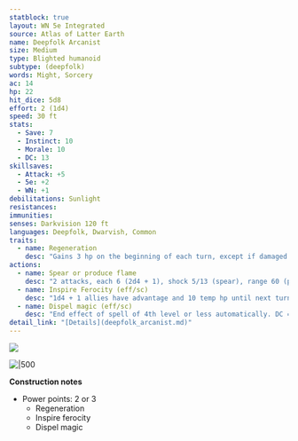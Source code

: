 ```yaml
---
statblock: true
layout: WN 5e Integrated
source: Atlas of Latter Earth
name: Deepfolk Arcanist
size: Medium
type: Blighted humanoid
subtype: (deepfolk)
words: Might, Sorcery
ac: 14
hp: 22
hit_dice: 5d8
effort: 2 (1d4)
speed: 30 ft 
stats:
  - Save: 7
  - Instinct: 10
  - Morale: 10
  - DC: 13
skillsaves:
  - Attack: +5
  - 5e: +2
  - WN: +1
debilitations: Sunlight
resistances:
immunities:
senses: Darkvision 120 ft
languages: Deepfolk, Dwarvish, Common
traits:
  - name: Regeneration 
    desc: "Gains 3 hp on the beginning of each turn, except if damaged by accid or fire."
actions:
  - name: Spear or produce flame
    desc: "2 attacks, each 6 (2d4 + 1), shock 5/13 (spear), range 60 (produce flame)."
  - name: Inspire Ferocity (eff/sc)
    desc: "1d4 + 1 allies have advantage and 10 temp hp until next turn."
  - name: Dispel magic (eff/sc)
    desc: "End effect of spell of 4th level or less automatically. DC = 10 + spell level for higer levels."
detail_link: "[Details](deepfolk_arcanist.md)"
---
```


![](https://i.imgur.com/aH5PPW3.png)


![|500](https://i.imgur.com/D1Iaoym.png)

**Construction notes**
- Power points: 2 or 3
	- Regeneration
	- Inspire ferocity
	- Dispel magic
